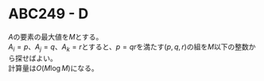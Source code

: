# ABC249 - D

$A$の要素の最大値を$M$とする。  
$A_i=p$、$A_j=q$、$A_k=r$とすると、$p=qr$を満たす$(p,q,r)$の組を$M$以下の整数から探せばよい。  
計算量は$O(M\log M)$になる。
